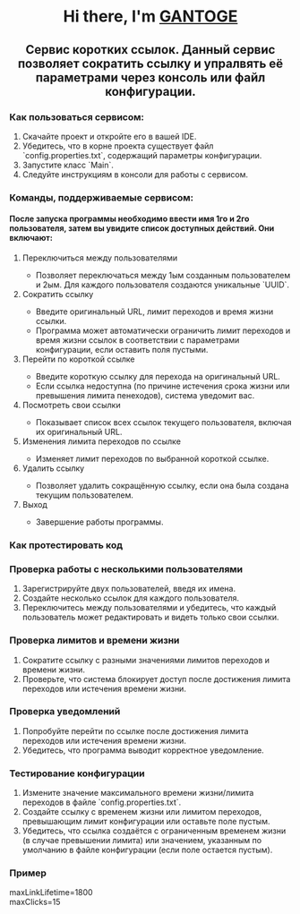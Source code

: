 <h1 align="center"> Hi there, I'm <a href="https://github.com/Gantoge" target="_blank">GANTOGE</a></h1>
<h2 align="center"><b>Сервис коротких ссылок.</b> Данный сервис позволяет сократить ссылку и упралвять её параметрами через консоль или файл конфигурации.</h2>

<h3>Как пользоваться сервисом:</h3>
<ol>
<li>Скачайте проект и откройте его в вашей IDE.
<li>Убедитесь, что в корне проекта существует файл `config.properties.txt`, содержащий параметры конфигурации.
<li>Запустите класс `Main`.
<li>Следуйте инструкциям в консоли для работы с сервисом.
</ol>
<h3>Команды, поддерживаемые сервисом:</h3>

<h4>После запуска программы необходимо ввести имя 1го и 2го пользователя, затем вы увидите список доступных действий. Они включают:</h4>
<ol>
<li>Переключиться между пользователями</li>
   <ul>  
   <li>Позволяет переключаться между 1ым созданным пользователем и 2ым. Для каждого пользователя создаются уникальные `UUID`.
   </ul>

<li>Сократить ссылку</li>  
 <ul>
   <li>Введите оригинальный URL, лимит переходов и время жизни ссылки.  
   <li>Программа может автоматически ограничить лимит переходов и время жизни ссылок в соответствии с параметрами конфигурации, если оставить поля пустыми.
     </ul>

<li>Перейти по короткой ссылке</li> 
 <ul>
  <li> Введите короткую ссылку для перехода на оригинальный URL.  
   <li>Если ссылка недоступна (по причине истечения срока жизни или превышения лимита пенеходов), система уведомит вас.
 </ul>
<li>Посмотреть свои ссылки</li>  
 <ul>
   <li>Показывает список всех ссылок текущего пользователя, включая их оригинальный URL.
      </ul>
<li>Изменения лимита переходов по ссылке</li>
<ul>
   <li>Изменяет лимит переходов по выбранной короткой ссылке.
    </ul>
<li>Удалить ссылку</li>  
<ul>
   <li>Позволяет удалить сокращённую ссылку, если она была создана текущим пользователем.
</ul>
<li>Выход</li>  
</ul>
<ul>
  <li> Завершение работы программы.
    </ul>
</ol>
<h3>Как протестировать код</h3>

<h3>Проверка работы с несколькими пользователями</h3>
<ol>
<li>Зарегистрируйте двух пользователей, введя их имена. 
<li>Создайте несколько ссылок для каждого пользователя. 
<li>Переключитесь между пользователями и убедитесь, что каждый пользователь может редактировать и видеть только свои ссылки.
</ol>
<h3>Проверка лимитов и времени жизни</h3>
<ol>
<li>Сократите ссылку с разными значениями лимитов переходов и времени жизни.
<li>Проверьте, что система блокирует доступ после достижения лимита переходов или истечения времени жизни.
</ol>
<h3>Проверка уведомлений</h3>
<ol>
<li>Попробуйте перейти по ссылке после достижения лимита переходов или истечения времени жизни.
<li>Убедитесь, что программа выводит корректное уведомление.
</ol>
<h3>Тестирование конфигурации</h3>
<ol>
<li>Измените значение максимального времени жизни/лимита переходов в файле `config.properties.txt`.
<li>Создайте ссылку с временем жизни или лимитом переходов, превышающим лимит конфигурации или оставьте поле пустым.
<li>Убедитесь, что ссылка создаётся с ограниченным временем жизни (в случае превышении лимита) или значением, указанным по умолчанию в файле конфигурации (если поле остается пустым).
</ol>
<h3>Пример</h3>
maxLinkLifetime=1800 <br>
maxClicks=15
